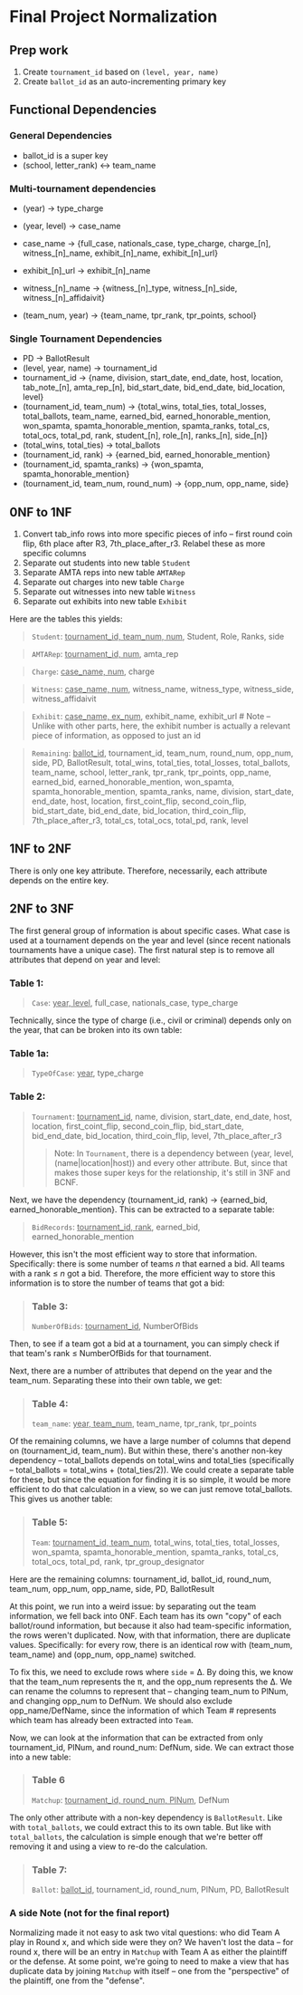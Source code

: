 # Final Project Normalization
## Prep work
1. Create `tournament_id` based on `(level, year, name)` 
2. Create `ballot_id` as an auto-incrementing primary key

## Functional Dependencies
### General Dependencies
- ballot_id is a super key
- (school, letter_rank) <-> team_name

### Multi-tournament dependencies
- (year) -> type_charge
- (year, level) -> case_name
- case_name -> {full_case, nationals_case, type_charge, charge\_[n], witness\_[n]\_name, exhibit\_[n]\_name, exhibit\_[n]\_url}
- exhibit\_[n]\_url -> exhibit\_[n]\_name
- witness\_[n]\_name -> {witness\_[n]\_type, witness\_[n]\_side, witness\_[n]\_affidaivit}

- (team_num, year) -> {team_name, tpr_rank, tpr_points, school}

### Single Tournament Dependencies
- PD -> BallotResult
- (level, year, name) -> tournament_id
- tournament_id -> {name, division, start_date, end_date, host, location, tab_note_[n], amta_rep_[n], bid_start_date, bid_end_date, bid_location, level}
- (tournament_id, team_num) -> {total_wins, total_ties, total_losses, total_ballots, team_name, earned_bid, earned_honorable_mention, won_spamta, spamta_honorable_mention, spamta_ranks, total_cs, total_ocs, total_pd, rank, student\_[n], role\_[n], ranks\_[n], side\_[n]}
- (total_wins, total_ties) -> total_ballots
- (tournament_id, rank) -> {earned_bid, earned_honorable_mention}
- (tournament_id, spamta_ranks) -> {won_spamta, spamta_honorable_mention}
- (tournament_id, team_num, round_num) -> {opp_num, opp_name, side}

## 0NF to 1NF
1. Convert tab_info rows into more specific pieces of info – first round coin flip, 6th place after R3, 7th_place_after_r3. Relabel these as more specific columns
2. Separate out students into new table `Student`
3. Separate AMTA reps into new table `AMTARep`
4. Separate out charges into new table `Charge`
5. Separate out witnesses into new table `Witness`
6. Separate out exhibits into new table `Exhibit`

Here are the tables this yields:

> `Student`: <u>tournament_id, team_num, num</u>, Student, Role, Ranks, side

> `AMTARep`: <u>tournament_id, num</u>, amta_rep

> `Charge`: <u>case_name, num</u>, charge

> `Witness`: <u>case_name, num</u>, witness_name, witness_type, witness_side, witness_affidaivit

> `Exhibit`: <u>case_name, ex_num</u>, exhibit_name, exhibit_url # Note – Unlike with other parts, here, the exhibit number is actually a relevant piece of information, as opposed to just an id

> `Remaining`: <u>ballot_id</u>, tournament_id, team_num, round_num, opp_num, side, PD, BallotResult, total_wins, total_ties, total_losses, total_ballots, team_name, school, letter_rank, tpr_rank, tpr_points, opp_name, earned_bid, earned_honorable_mention, won_spamta, spamta_honorable_mention, spamta_ranks, name, division, start_date, end_date, host, location, first_coint_flip, second_coin_flip, bid_start_date, bid_end_date, bid_location, third_coin_flip, 7th_place_after_r3, total_cs, total_ocs, total_pd, rank, level

## 1NF to 2NF
There is only one key attribute. Therefore, necessarily, each attribute depends on the entire key.

## 2NF to 3NF
The first general group of information is about specific cases. What case is used at a tournament depends on the year and level (since recent nationals tournaments have a unique case). The first natural step is to remove all attributes that depend on year and level:

### Table 1:
> `Case`: <u>year, level</u>, full_case, nationals_case, type_charge

Technically, since the type of charge (i.e., civil or criminal) depends only on the year, that can be broken into its own table:
### Table 1a:
> `TypeOfCase`: <u>year</u>, type_charge

### Table 2: 
> `Tournament`: <u>tournament_id</u>, name, division, start_date, end_date, host, location, first_coint_flip, second_coin_flip, bid_start_date, bid_end_date, bid_location, third_coin_flip, level, 7th_place_after_r3
>> Note: In `Tournament`, there is a dependency between (year, level, (name|location|host)) and every other attribute. But, since that makes those super keys for the relationship, it's still in 3NF and BCNF.

Next, we have the dependency (tournament_id, rank) -> {earned_bid, earned_honorable_mention}. This can be extracted to a separate table:

> `BidRecords`: <u>tournament_id, rank</u>, earned_bid, earned_honorable_mention

However, this isn't the most efficient way to store that information. Specifically: there is some number of teams _n_ that earned a bid. All teams with a rank ≤ _n_ got a bid. Therefore, the more efficient way to store this information is to store the number of teams that got a bid:

> ### Table 3:
> `NumberOfBids`: <u>tournament_id</u>, NumberOfBids

Then, to see if a team got a bid at a tournament, you can simply check if that team's rank ≤ NumberOfBids for that tournament.

Next, there are a number of attributes that depend on the year and the team_num. Separating these into their own table, we get:

> ### Table 4:
> `team_name`: <u>year, team_num</u>, team_name, tpr_rank, tpr_points

Of the remaining columns, we have a large number of columns that depend on (tournament_id, team_num). But within these, there's another non-key dependency – total_ballots depends on total_wins and total_ties (specifically – total_ballots = total_wins + (total_ties/2)). We could create a separate table for these, but since the equation for finding it is so simple, it would be more efficient to do that calculation in a view, so we can just remove total_ballots. This gives us another table:

> ### Table 5: 
> `Team`: <u>tournament_id, team_num</u>, total_wins, total_ties, total_losses, won_spamta, spamta_honorable_mention, spamta_ranks, total_cs, total_ocs, total_pd, rank, tpr_group_designator

Here are the remaining columns: tournament_id, ballot_id, round_num, team_num, opp_num, opp_name, side, PD, BallotResult

At this point, we run into a weird issue: by separating out the team information, we fell back into 0NF. Each team has its own "copy" of each ballot/round information, but because it also had team-specific information, the rows weren't duplicated. Now, with that information, there are duplicate values. Specifically: for every row, there is an identical row with (team_num, team_name) and (opp_num, opp_name) switched.

To fix this, we need to exclude rows where `side` = ∆. By doing this, we know that the team_num represents the π, and the opp_num represents the ∆. We can rename the columns to represent that – changing team_num to PlNum, and changing opp_num to DefNum. We should also exclude opp_name/DefName, since the information of which Team # represents which team has already been extracted into `Team`.

Now, we can look at the information that can be extracted from only tournament_id, PlNum, and round_num: DefNum, side. We can extract those into a new table:

> ### Table 6
> `Matchup`: <u>tournament_id, round_num, PlNum</u>, DefNum

The only other attribute with a non-key dependency is `BallotResult`. Like with `total_ballots`, we could extract this to its own table. But like with `total_ballots`, the calculation is simple enough that we're better off removing it and using a view to re-do the calculation.

> ### Table 7:
> `Ballot`: <u>ballot_id</u>, tournament_id, round_num, PlNum, PD, BallotResult

### A side Note (not for the final report)
Normalizing made it not easy to ask two vital questions: who did Team A play in Round x, and which side were they on? We haven't lost the data – for round x, there will be an entry in `Matchup` with Team A as either the plaintiff or the defense. At some point, we're going to need to make a view that has duplicate data by joining `Matchup` with itself – one from the "perspective" of the plaintiff, one from the "defense".
